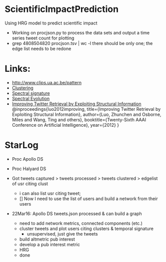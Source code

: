# ScientificImpactPrediction
Using HRG model to predict scientific impact 

- Working on procjson.py to process the data sets and output a time series tweet count for plotting
- grep 4808504820  procjson.tsv | wc -l there should be only one; the edge list needs to be redone
 


# Links:
- http://www.clips.ua.ac.be/pattern
- [Clustering](https://wakari.io/sharing/bundle/iuliacioroianu/Text_analysis_Python_NLTK)
- [Spectral signature](http://www.sciencedirect.com/science/article/pii/S0166218X08003594)
- [Spectral Evolution](http://userpages.uni-koblenz.de/~kunegis/paper/kunegis-spectral-network-evolution.pdf)
- [Improving Twitter Retrieval by Exploiting Structural Information](http://www.aaai.org/ocs/index.php/AAAI/AAAI12/paper/view/4913)
	@inproceedings{luo2012improving,
  	title={Improving Twitter Retrieval by Exploiting Structural Information},
  	author={Luo, Zhunchen and Osborne, Miles and Wang, Ting and others},
  	booktitle={Twenty-Sixth AAAI Conference on Artificial Intelligence},
  	year={2012}
		}

# StarLog
- Proc Apollo DS
- Proc Halyard DS

- Got tweets captured > tweets processed > tweets clustered > edgelist of usr citing clust
  - i can also list usr citing tweet; 
  - [] Now I need to use the list of users and build a network from their users

- 22Mar16: Apollo DS tweets.json processed & can build a graph
  * need to add network metrics, connected components (etc.)
  * cluster tweets and plot users citing clusters & temporal signature
    - unsupervised, just give the tweets
  * build altmetric pub interest
  * develop a pub interest metric
  * HRG
  * done


